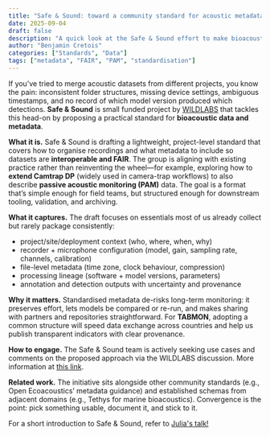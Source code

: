 ```yaml
---
title: "Safe & Sound: toward a community standard for acoustic metadata"
date: 2025-09-04
draft: false
description: "A quick look at the Safe & Sound effort to make bioacoustic datasets easier to share, validate, and reuse."
author: "Benjamin Cretois"
categories: ["Standards", "Data"]
tags: ["metadata", "FAIR", "PAM", "standardisation"]
---
```


If you’ve tried to merge acoustic datasets from different projects, you know the pain: inconsistent folder structures, missing device settings, ambiguous timestamps, and no record of which model version produced which detections. **Safe & Sound** is small funded project by [WILDLABS](https://wildlabs.net/) that tackles this head-on by proposing a practical standard for **bioacoustic data and metadata**.

**What it is.** Safe & Sound is drafting a lightweight, project-level standard that covers how to organise recordings and what metadata to include so datasets are **interoperable and FAIR**. The group is aligning with existing practice rather than reinventing the wheel—for example, exploring how to **extend Camtrap DP** (widely used in camera-trap workflows) to also describe **passive acoustic monitoring (PAM)** data. The goal is a format that’s simple enough for field teams, but structured enough for downstream tooling, validation, and archiving.

**What it captures.** The draft focuses on essentials most of us already collect but rarely package consistently:
- project/site/deployment context (who, where, when, why)
- recorder + microphone configuration (model, gain, sampling rate, channels, calibration)
- file-level metadata (time zone, clock behaviour, compression)
- processing lineage (software + model versions, parameters)
- annotation and detection outputs with uncertainty and provenance

**Why it matters.** Standardised metadata de-risks long-term monitoring: it preserves effort, lets models be compared or re-run, and makes sharing with partners and repositories straightforward. For **TABMON**, adopting a common structure will speed data exchange across countries and help us publish transparent indicators with clear provenance.

**How to engage.** The Safe & Sound team is actively seeking use cases and comments on the proposed approach via the WILDLABS discussion. More information at [this link](https://wildlabs.net/discussion/safe-and-sound-standard-bioacoustic-data).

**Related work.** The initiative sits alongside other community standards (e.g., Open Ecoacoustics’ metadata guidance) and established schemas from adjacent domains (e.g., Tethys for marine bioacoustics). Convergence is the point: pick something usable, document it, and stick to it.

For a short introduction to Safe & Sound, refer to [Julia's talk!](https://www.youtube.com/watch?v=Rpw3lFxD-Q4)
